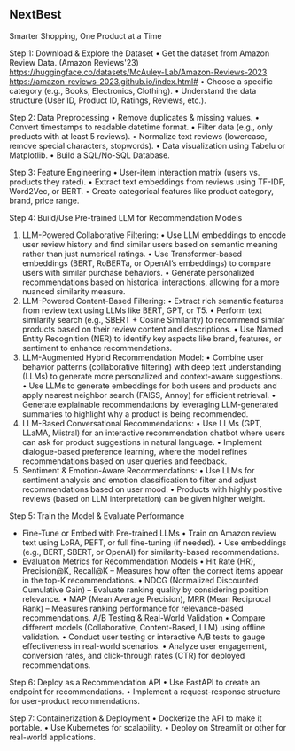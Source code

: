 ## NextBest
Smarter Shopping, One Product at a Time

Step 1: Download & Explore the Dataset
	• Get the dataset from Amazon Review Data. (Amazon Reviews'23) 
     https://huggingface.co/datasets/McAuley-Lab/Amazon-Reviews-2023
     https://amazon-reviews-2023.github.io/index.html#
	• Choose a specific category (e.g., Books, Electronics, Clothing).
	• Understand the data structure (User ID, Product ID, Ratings, Reviews, etc.).

Step 2: Data Preprocessing
	• Remove duplicates & missing values.
	• Convert timestamps to readable datetime format.
	• Filter data (e.g., only products with at least 5 reviews).
	• Normalize text reviews (lowercase, remove special characters, stopwords).
  • Data visualization using Tabelu or Matplotlib.
  • Build a SQL/No-SQL Database.

Step 3: Feature Engineering
	• User-item interaction matrix (users vs. products they rated).
	• Extract text embeddings from reviews using TF-IDF, Word2Vec, or BERT.
	• Create categorical features like product category, brand, price range.

Step 4: Build/Use Pre-trained LLM for Recommendation Models
1. LLM-Powered Collaborative Filtering:
  • Use LLM embeddings to encode user review history and find similar users based on semantic meaning rather than just numerical ratings.
  • Use Transformer-based embeddings (BERT, RoBERTa, or OpenAI’s embeddings) to compare users with similar purchase behaviors.
  • Generate personalized recommendations based on historical interactions, allowing for a more nuanced similarity measure.
2. LLM-Powered Content-Based Filtering:
  • Extract rich semantic features from review text using LLMs like BERT, GPT, or T5.
  • Perform text similarity search (e.g., SBERT + Cosine Similarity) to recommend similar products based on their review content and descriptions.
  • Use Named Entity Recognition (NER) to identify key aspects like brand, features, or sentiment to enhance recommendations.
3. LLM-Augmented Hybrid Recommendation Model:
  • Combine user behavior patterns (collaborative filtering) with deep text understanding (LLMs) to generate more personalized and context-aware suggestions.
  • Use LLMs to generate embeddings for both users and products and apply nearest neighbor search (FAISS, Annoy) for efficient retrieval.
  • Generate explainable recommendations by leveraging LLM-generated summaries to highlight why a product is being recommended.
4. LLM-Based Conversational Recommendations:
  • Use LLMs (GPT, LLaMA, Mistral) for an interactive recommendation chatbot where users can ask for product suggestions in natural language.
  • Implement dialogue-based preference learning, where the model refines recommendations based on user queries and feedback.
5. Sentiment & Emotion-Aware Recommendations:
  • Use LLMs for sentiment analysis and emotion classification to filter and adjust recommendations based on user mood.
  • Products with highly positive reviews (based on LLM interpretation) can be given higher weight.

Step 5: Train the Model & Evaluate Performance
- Fine-Tune or Embed with Pre-trained LLMs
  • Train on Amazon review text using LoRA, PEFT, or full fine-tuning (if needed).
  • Use embeddings (e.g., BERT, SBERT, or OpenAI) for similarity-based recommendations.
- Evaluation Metrics for Recommendation Models
  • Hit Rate (HR), Precision@K, Recall@K – Measures how often the correct items appear in the top-K recommendations.
  • NDCG (Normalized Discounted Cumulative Gain) – Evaluate ranking quality by considering position relevance.
  • MAP (Mean Average Precision), MRR (Mean Reciprocal Rank) – Measures ranking performance for relevance-based recommendations.
A/B Testing & Real-World Validation
  • Compare different models (Collaborative, Content-Based, LLM) using offline validation.
  • Conduct user testing or interactive A/B tests to gauge effectiveness in real-world scenarios.
  • Analyze user engagement, conversion rates, and click-through rates (CTR) for deployed recommendations.

Step 6: Deploy as a Recommendation API
	• Use FastAPI to create an endpoint for recommendations.
	• Implement a request-response structure for user-product recommendations.

Step 7: Containerization & Deployment
	• Dockerize the API to make it portable.
	• Use Kubernetes for scalability.
	• Deploy on Streamlit or other for real-world applications.

